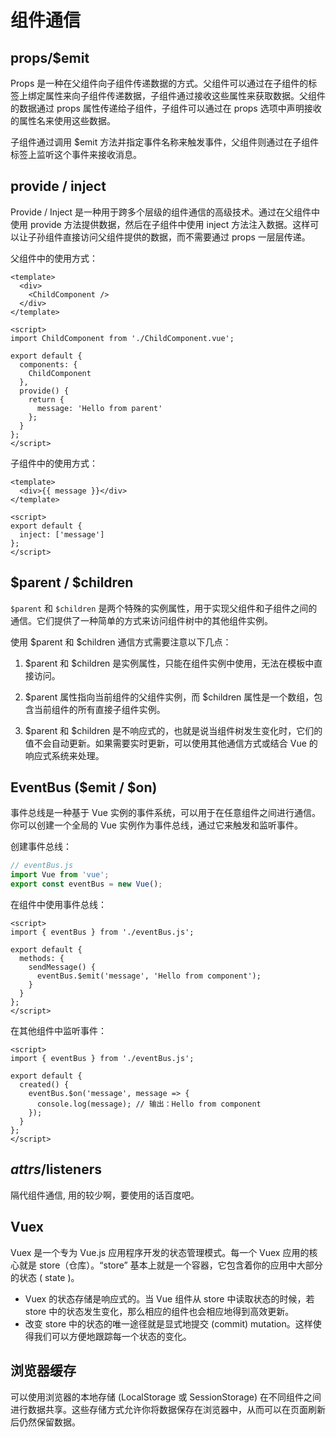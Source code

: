 # 组件通信

## props/$emit
Props 是一种在父组件向子组件传递数据的方式。父组件可以通过在子组件的标签上绑定属性来向子组件传递数据，子组件通过接收这些属性来获取数据。父组件的数据通过 props 属性传递给子组件，子组件可以通过在 props 选项中声明接收的属性名来使用这些数据。

子组件通过调用 $emit 方法并指定事件名称来触发事件，父组件则通过在子组件标签上监听这个事件来接收消息。

## provide / inject
Provide / Inject 是一种用于跨多个层级的组件通信的高级技术。通过在父组件中使用 provide 方法提供数据，然后在子组件中使用 inject 方法注入数据。这样可以让子孙组件直接访问父组件提供的数据，而不需要通过 props 一层层传递。

父组件中的使用方式：
```vue
<template>
  <div>
    <ChildComponent />
  </div>
</template>

<script>
import ChildComponent from './ChildComponent.vue';

export default {
  components: {
    ChildComponent
  },
  provide() {
    return {
      message: 'Hello from parent'
    };
  }
};
</script>
```
子组件中的使用方式：
```vue
<template>
  <div>{{ message }}</div>
</template>

<script>
export default {
  inject: ['message']
};
</script>
```






## $parent / $children

`$parent` 和 `$children` 是两个特殊的实例属性，用于实现父组件和子组件之间的通信。它们提供了一种简单的方式来访问组件树中的其他组件实例。

使用 $parent 和 $children 通信方式需要注意以下几点：

1. $parent 和 $children 是实例属性，只能在组件实例中使用，无法在模板中直接访问。

2. $parent 属性指向当前组件的父组件实例，而 $children 属性是一个数组，包含当前组件的所有直接子组件实例。

3. $parent 和 $children 是不响应式的，也就是说当组件树发生变化时，它们的值不会自动更新。如果需要实时更新，可以使用其他通信方式或结合 Vue 的响应式系统来处理。




## EventBus ($emit / $on)

事件总线是一种基于 Vue 实例的事件系统，可以用于在任意组件之间进行通信。你可以创建一个全局的 Vue 实例作为事件总线，通过它来触发和监听事件。

创建事件总线：
```js
// eventBus.js
import Vue from 'vue';
export const eventBus = new Vue();
```
在组件中使用事件总线：
```vue
<script>
import { eventBus } from './eventBus.js';

export default {
  methods: {
    sendMessage() {
      eventBus.$emit('message', 'Hello from component');
    }
  }
};
</script>
```
在其他组件中监听事件：
```vue
<script>
import { eventBus } from './eventBus.js';

export default {
  created() {
    eventBus.$on('message', message => {
      console.log(message); // 输出：Hello from component
    });
  }
};
</script>
```




## $attrs/$listeners
隔代组件通信, 用的较少啊，要使用的话百度吧。

## Vuex
Vuex 是一个专为 Vue.js 应用程序开发的状态管理模式。每一个 Vuex 应用的核心就是 store（仓库）。“store” 基本上就是一个容器，它包含着你的应用中大部分的状态 ( state )。
- Vuex 的状态存储是响应式的。当 Vue 组件从 store 中读取状态的时候，若 store 中的状态发生变化，那么相应的组件也会相应地得到高效更新。
- 改变 store 中的状态的唯一途径就是显式地提交  (commit) mutation。这样使得我们可以方便地跟踪每一个状态的变化。


## 浏览器缓存

可以使用浏览器的本地存储 (LocalStorage 或 SessionStorage) 在不同组件之间进行数据共享。这些存储方式允许你将数据保存在浏览器中，从而可以在页面刷新后仍然保留数据。